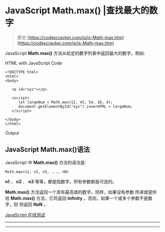 # JavaScript Math.max() |查找最大的数字

> 原文:[https://codescracker.com/js/js-Math-max.htm](https://codescracker.com/js/js-Math-max.htm)

JavaScript **Math.max()** 方法从给定的数字列表中返回最大的数字。例如:

HTML with JavaScript Code

```
<!DOCTYPE html>
<html>
<body>

   <p id="xyz"></p>

   <script>
      let largeNum = Math.max(12, 43, 54, 10, 4);
      document.getElementById("xyz").innerHTML = largeNum;
   </script>

</body>
</html>
```

Output

## JavaScript Math.max()语法

JavaScript 中 **Math.max()** 方法的语法是:

```
Math.max(n1, n2, n3, ..., nN)
```

**n1** 、 **n2** 、 **n3** 等等，都是指数字。所有参数都是可选的。

**Math.max()** 方法返回一个具有最高值的数字。同样，如果没有参数 传递或提供给 **Math.max()** 方法，它将返回 **Infinity** 。否则，如果一个或多个参数不是数字，则 将返回 **NaN** 。

[JavaScript 在线测试](/exam/showtest.php?subid=6)

* * *

* * *
